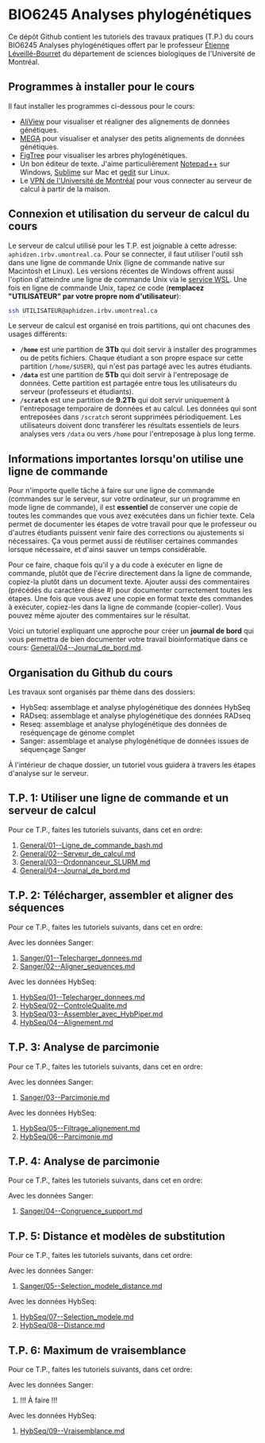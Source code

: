 # BIO6245 Analyses phylogénétiques

Ce dépôt Github contient les tutoriels des travaux pratiques (T.P.) du cours BIO6245 Analyses 
phylogénétiques offert par le professeur 
[Étienne Léveillé-Bourret](https://irbv.umontreal.ca/le-personnel/etienne-leveille/) du département de 
sciences biologiques de l'Université de Montréal.



## Programmes à installer pour le cours

Il faut installer les programmes ci-dessous pour le cours:  

- [AliView](https://ormbunkar.se/aliview/) pour visualiser et réaligner des alignements de données 
génétiques.
- [MEGA](https://www.megasoftware.net/) pour visualiser et analyser des petits alignements de données 
génétiques.  
- [FigTree](https://github.com/rambaut/figtree/releases) pour visualiser les arbres phylogénétiques.  
- Un bon éditeur de texte. J'aime particulièrement [Notepad++](https://notepad-plus-plus.org/) sur 
Windows, 
[Sublime](https://www.sublimetext.com/) sur Mac et 
[gedit](https://gedit-technology.github.io/apps/gedit/) sur Linux.  
- Le 
[VPN de l'Université de Montréal](https://wiki.umontreal.ca/pages/viewpage.action?pageId=127184571) 
pour vous connecter au serveur de calcul à partir de la maison.  

## Connexion et utilisation du serveur de calcul du cours
Le serveur de calcul utilisé pour les T.P. est joignable à cette adresse: 
`aphidzen.irbv.umontreal.ca`. Pour se connecter, il faut utiliser l'outil ssh dans une ligne de 
commande Unix (ligne de commande native sur Macintosh et Linux). Les versions récentes de Windows 
offrent aussi l'option d'atteindre une ligne de commande Unix via le 
[service WSL](https://learn.microsoft.com/windows/wsl/tutorials/linux). Une fois en ligne de 
commande Unix, tapez ce code (**remplacez "UTILISATEUR" par votre propre nom d'utilisateur**):  
```bash
ssh UTILISATEUR@aphidzen.irbv.umontreal.ca

```

Le serveur de calcul est organisé en trois partitions, qui ont chacunes des usages différents:
- **`/home`** est une partition de **3Tb** qui doit servir à installer des programmes ou de petits 
fichiers. Chaque étudiant a son propre espace sur cette partition (`/home/$USER`), qui n'est pas 
partagé avec les autres étudiants.
- **`/data`** est une partition de **5Tb** qui doit servir à l'entreposage de données. Cette 
partition est partagée entre tous les utilisateurs du serveur (professeurs et étudiants). 
- **`/scratch`** est une partition de **9.2Tb** qui doit servir uniquement à l'entreposage 
temporaire de données et au calcul. Les données qui sont entreposées dans `/scratch` seront 
supprimées périodiquement. Les utilisateurs doivent donc transférer les résultats essentiels de 
leurs analyses vers `/data` ou vers `/home` pour l'entreposage à plus long terme.

## Informations importantes lorsqu'on utilise une ligne de commande

Pour n'importe quelle tâche à faire sur une ligne de commande (commandes sur le serveur, sur votre 
ordinateur, sur un programme en mode ligne de commande), il est **essentiel** de conserver une 
copie de toutes les commandes que vous avez exécutées dans un fichier texte. Cela permet de 
documenter les étapes de votre travail pour que le professeur ou d'autres étudiants puissent venir 
faire des corrections ou ajustements si nécessaires. Ça vous permet aussi de réutiliser certaines 
commandes lorsque nécessaire, et d'ainsi sauver un temps considérable.

Pour ce faire, chaque fois qu'il y a du code à exécuter en ligne de commande, plutôt que de 
l'écrire directement dans la ligne de commande, copiez-la plutôt dans un document texte. Ajouter 
aussi des commentaires (précédés du caractère dièse #) pour documenter correctement toutes les 
étapes. Une fois que vous avez une copie en format texte des commandes à exécuter, copiez-les 
dans la ligne de commande (copier-coller). Vous pouvez même ajouter des commentaires sur le 
résultat.

Voici un tutoriel expliquant une approche pour créer un **journal de bord** qui vous permettra 
de bien documenter votre travail bioinformatique dans ce cours: 
[General/04--Journal_de_bord.md](General/04--Journal_de_bord.md).


## Organisation du Github du cours

Les travaux sont organisés par thème dans des dossiers:
- HybSeq: assemblage et analyse phylogénétique des données HybSeq
- RADseq: assemblage et analyse phylogénétique des données RADseq
- Reseq: assemblage et analyse phylogénétique des données de reséquençage de génome complet
- Sanger: assemblage et analyse phylogénétique de données issues de séquençage Sanger

À l'intérieur de chaque dossier, un tutoriel vous guidera à travers les étapes d'analyse sur le 
serveur.

## T.P. 1: Utiliser une ligne de commande et un serveur de calcul

Pour ce T.P., faites les tutoriels suivants, dans cet en ordre:  
  1. [General/01--Ligne_de_commande_bash.md](General/01--Ligne_de_commande_bash.md)  
  2. [General/02--Serveur_de_calcul.md](General/02--Serveur_de_calcul.md)  
  3. [General/03--Ordonnanceur_SLURM.md](General/03--Ordonnanceur_SLURM.md)  
  4. [General/04--Journal_de_bord.md](General/04--Journal_de_bord.md)  

## T.P. 2: Télécharger, assembler et aligner des séquences

Pour ce T.P., faites les tutoriels suivants, dans cet en ordre:  

Avec les données Sanger:  
  1. [Sanger/01--Telecharger_donnees.md](Sanger/01--Telecharger_donnees.md)  
  2. [Sanger/02--Aligner_sequences.md](Sanger/02--Aligner_sequences.md)  

Avec les données HybSeq:  
  1. [HybSeq/01--Telecharger_donnees.md](HybSeq/01--Telecharger_donnees.md)  
  2. [HybSeq/02--ControleQualite.md](HybSeq/02--ControleQualite.md)  
  3. [HybSeq/03--Assembler_avec_HybPiper.md](HybSeq/03--Assembler_avec_HybPiper.md)  
  4. [HybSeq/04--Alignement.md](HybSeq/04--Alignement.md)  

## T.P. 3: Analyse de parcimonie

Pour ce T.P., faites les tutoriels suivants, dans cet en ordre:  

Avec les données Sanger:  
  1. [Sanger/03--Parcimonie.md](Sanger/03--Parcimonie.md)  

Avec les données HybSeq:  
  1. [HybSeq/05--Filtrage_alignement.md](HybSeq/05--Filtrage_alignement.md)  
  2. [HybSeq/06--Parcimonie.md](HybSeq/06--Parcimonie.md)  
  
## T.P. 4: Analyse de parcimonie

Pour ce T.P., faites les tutoriels suivants, dans cet en ordre:  

Avec les données Sanger:  
  1. [Sanger/04--Congruence_support.md](Sanger/04--Congruence_support.md)  

## T.P. 5: Distance et modèles de substitution

Pour ce T.P., faites les tutoriels suivants, dans cet ordre:

Avec les données Sanger:  
  1. [Sanger/05--Selection_modele_distance.md](Sanger/05--Selection_modele_distance.md)

Avec les données HybSeq:  
  1. [HybSeq/07--Selection_modele.md](HybSeq/07--Selection_modele.md)
  2. [HybSeq/08--Distance.md](HybSeq/08--Distance.md)
  
## T.P. 6: Maximum de vraisemblance

Pour ce T.P., faites les tutoriels suivants, dans cet ordre:

Avec les données Sanger:  
  1. !!! À faire !!!

Avec les données HybSeq:  
  1. [HybSeq/09--Vraisemblance.md](HybSeq/09--Vraisemblance.md)
